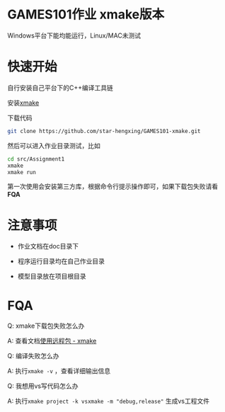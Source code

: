 # GAMES101作业 xmake版本

Windows平台下能均能运行，Linux/MAC未测试

# 快速开始

自行安装自己平台下的C++编译工具链

安装[xmake](https://xmake.io/#/zh-cn/guide/installation)

下载代码

```bash
git clone https://github.com/star-hengxing/GAMES101-xmake.git
```

然后可以进入作业目录测试，比如

```bash
cd src/Assignment1
xmake
xmake run
```

第一次使用会安装第三方库，根据命令行提示操作即可，如果下载包失败请看**FQA**

# 注意事项

*   作业文档在doc目录下

*   程序运行目录均在自己作业目录

*   模型目录放在项目根目录

# FQA

Q: xmake下载包失败怎么办

A: 查看文档[使用远程包 - xmake](https://xmake.io/#/zh-cn/package/remote_package?id=%e8%bf%9c%e7%a8%8b%e5%8c%85%e4%b8%8b%e8%bd%bd%e4%bc%98%e5%8c%96)



Q: 编译失败怎么办

A: 执行`xmake -v` ，查看详细输出信息



Q: 我想用vs写代码怎么办

A: 执行`xmake project -k vsxmake -m "debug,release"` 生成vs工程文件
